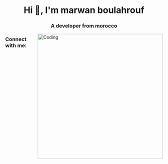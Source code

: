 <h1 align="center">Hi 👋, I'm marwan boulahrouf</h1>
<h3 align="center">A developer from morocco</h3>
<img align="right" alt="Coding" width="400" src="https://cdn.dribbble.com/users/116207...">
<h3 align="left">Connect with me:</h3>
<p align="left">
</p>
